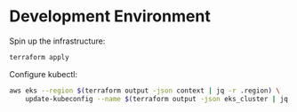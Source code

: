 # Development Environment

Spin up the infrastructure:
```sh
terraform apply
```

Configure kubectl:
```sh
aws eks --region $(terraform output -json context | jq -r .region) \
	update-kubeconfig --name $(terraform output -json eks_cluster | jq -r .name)
```
